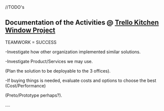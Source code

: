 //TODO's 

## Documentation of the Activities @ [Trello Kitchen Window Project](https://trello.com/b/rgHBoQwM/window-kitchen) 

TEAMWORK = SUCCESS

-Investigate how other organization implemented similar solutions.

-Investigate Product/Services we may use.

(Plan the solution to be deployable to the 3 offices).

-If buying things is needed, evaluate costs and options to choose the best (Cost/Performance)

(Preto/Prototype perhaps?).

....


